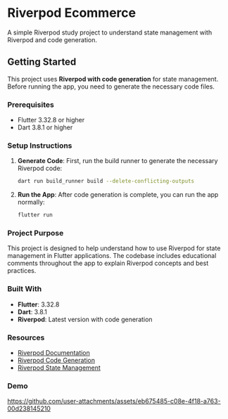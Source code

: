 # Riverpod Ecommerce

A simple Riverpod study project to understand state management with Riverpod and code generation.

## Getting Started

This project uses **Riverpod with code generation** for state management. Before running the app, you need to generate the necessary code files.

### Prerequisites

- Flutter 3.32.8 or higher
- Dart 3.8.1 or higher

### Setup Instructions

1. **Generate Code**: First, run the build runner to generate the necessary Riverpod code:
   ```bash
   dart run build_runner build --delete-conflicting-outputs
   ```

2. **Run the App**: After code generation is complete, you can run the app normally:
   ```bash
   flutter run
   ```

### Project Purpose

This project is designed to help understand how to use Riverpod for state management in Flutter applications. The codebase includes educational comments throughout the app to explain Riverpod concepts and best practices.

### Built With

- **Flutter**: 3.32.8
- **Dart**: 3.8.1
- **Riverpod**: Latest version with code generation

### Resources

- [Riverpod Documentation](https://riverpod.dev/)
- [Riverpod Code Generation](https://riverpod.dev/docs/concepts/about_code_generation)
- [Riverpod State Management](https://riverpod.dev/docs/concepts/reading)

### Demo


https://github.com/user-attachments/assets/eb675485-c08e-4f18-a763-00d238145210
